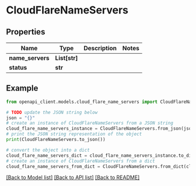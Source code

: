 # CloudFlareNameServers


## Properties

Name | Type | Description | Notes
------------ | ------------- | ------------- | -------------
**name_servers** | **List[str]** |  | 
**status** | **str** |  | 

## Example

```python
from openapi_client.models.cloud_flare_name_servers import CloudFlareNameServers

# TODO update the JSON string below
json = "{}"
# create an instance of CloudFlareNameServers from a JSON string
cloud_flare_name_servers_instance = CloudFlareNameServers.from_json(json)
# print the JSON string representation of the object
print(CloudFlareNameServers.to_json())

# convert the object into a dict
cloud_flare_name_servers_dict = cloud_flare_name_servers_instance.to_dict()
# create an instance of CloudFlareNameServers from a dict
cloud_flare_name_servers_from_dict = CloudFlareNameServers.from_dict(cloud_flare_name_servers_dict)
```
[[Back to Model list]](../README.md#documentation-for-models) [[Back to API list]](../README.md#documentation-for-api-endpoints) [[Back to README]](../README.md)


